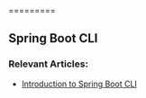 =========

## Spring Boot CLI

### Relevant Articles: 
- [Introduction to Spring Boot CLI](http://www.baeldung.com/)
